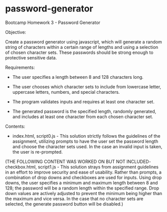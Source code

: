 # password-generator
Bootcamp Homework 3 - Password Generator

Objective: 

Create a password generator using javascript, which will generate a random string of characters within a certain range of lengths and using a selection of chosen character sets. These passwords should be strong enough to protective sensitive data.

Requirements:

- The user specifies a length between 8 and 128 characters long.

- The user chooses which character sets to include from lowercase letter, uppercase letters, numbers, and special characters.

- The program validates inputs and requires at least one character set.

- The generated password is the specified length, randomly generated, and includes at least one character from each chosen character set.


Contents:

- index.html, script0.js - This solution strictly follows the guidelines of the assignment, utilizing prompts to have the user set the password length and choose the character sets used. In the case an invalid input is taken, the user is re-prompted. 

(THE FOLLOWING CONTENT WAS WORKED ON BUT NOT INCLUDED- checkbox.html, script1.js - This solution strays from assignment guidelines in an effort to improve security and ease of usability. Rather than prompts, a combination of drop downs and checkboxes are used for inputs. Using drop downs, the user specifies a minimum and maximum length between 8 and 128; the password will be a random length within the specified range. Drop down values are actively adjusted to prevent the minimum being higher than the maximum and vice versa. In the case that no character sets are selected, the generate password button will be disabled.)